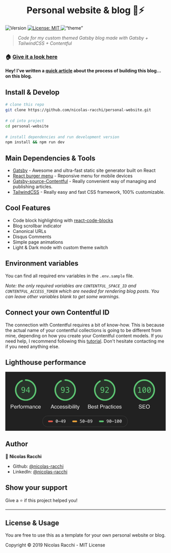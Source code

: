<h1 align="center">Personal website & blog 📖⚡️</h1>
<p>
  <img alt="Version" src="https://img.shields.io/badge/version-1.2.2-blue.svg?cacheSeconds=2592000" />
  <a href=“./LICENSE” target="_blank">
    <img alt="License: MIT" src="https://img.shields.io/badge/License-MIT-yellow.svg" />
  </a>
<img alt=“theme” src="https://img.shields.io/badge/Custom-Theme-orange.svg?cacheSeconds=2592000" />

</p>

> _Code for my custom themed Gatsby blog made with Gatsby + TailwindCSS + Contentful_

### 🏠 [Give it a look here](https://www.nicolasracchi.com)

#### Hey! I’ve written a [quick article](https://www.nicolasracchi.com/blog/gatsby-netlify) about the process of building this blog… on this blog.

## Install & Develop

```sh
# clone this repo
git clone https://github.com/nicolas-racchi/personal-website.git

# cd into project
cd personal-website

# install dependencies and run development version
npm install && npm run dev
```

## Main Dependencies & Tools

- [Gatsby](https://www.gatsbyjs.org) - Awesome and ultra-fast static site generator built on React
- [React burger menu](https://github.com/negomi/react-burger-menu) - Reponsive menu for mobile devices
- [Gatsby-source-Contentful](https://www.gatsbyjs.org/packages/gatsby-source-contentful/?=conten) - Really convenient way of managing and publishing articles.
- [TailwindCSS](https://tailwindcss.com) - Really easy and fast CSS framework, 100% customizable.

## Cool Features

- Code block highlighting with [react-code-blocks](https://github.com/rajinwonderland/react-code-blocks)
- Blog scrollbar indicator
- Canonical URLs
- Disqus Comments
- Simple page animations
- Light & Dark mode with custom theme switch

## Environment variables

You can find all required env variables in the `.env.sample` file.

_Note: the only required variables are `CONTENTFUL_SPACE_ID` and `CONTENTFUL_ACCESS_TOKEN` which are needed for rendering blog posts. You can leave other variables blank to get some warnings._

## Connect your own Contentful ID

The connection with Contentful requires a bit of know-how. This is because the actual name of your contentful collections is going to be different from mine, depending on how you create your Contentful content models. If you need help, I recommend following this [tutorial](https://medium.com/codingthesmartway-com-blog/gatsby-and-contentful-the-headless-cms-approach-5c7137145ace).
Don't hesitate contacting me if you need anything else.

## Lighthouse performance

<img align="center" alt="lighthouse speed report" src="./lighthouse-report.png" />

## Author

👤 **Nicolas Racchi**

- Github: [@nicolas-racchi](https://github.com/nicolas-racchi)
- LinkedIn: [@nicolas-racchi](https://linkedin.com/in/nicolas-racchi)

## Show your support

Give a ⭐️ if this project helped you!

---

## License & Usage

You are free to use this as a template for your own personal website or blog.

Copyright © 2019 Nicolas Racchi - MIT License
